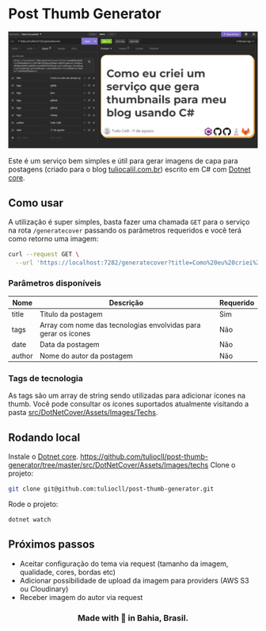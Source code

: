 # Post Thumb Generator

<div align="center">

![](docs/cover.png)

</div>

Este é um serviço bem simples e útil para gerar imagens de capa para postagens (criado para o blog [tuliocalil.com.br](https://tuliocalil.com.br)) escrito em C# com [Dotnet core](https://dotnet.microsoft.com/en-us/download).

## Como usar

A utilização é super simples, basta fazer uma chamada `GET` para o serviço na rota `/generatecover` passando os parâmetros requeridos e você terá como retorno uma imagem:

```bash
curl --request GET \
  --url 'https://localhost:7282/generatecover?title=Como%20eu%20criei%20um%20servi%C3%A7o%20que%20gera%20thumbnails%20para%20meu%20blog%20usando%20C%23&tags=gitlab&tags=java&tags=github&tags=github&tags=csharp&author=Tulio%20Calil&date=11%20de%20agosto'
```

### Parâmetros disponíveis

| Nome   | Descrição                                                      | Requerido |
| ------ | -------------------------------------------------------------- | --------- |
| title  | Titulo da postagem                                             | Sim       |
| tags   | Array com nome das tecnologias envolvidas para gerar os ícones | Não       |
| date   | Data da postagem                                               | Não       |
| author | Nome do autor da postagem                                      | Não       |

### Tags de tecnologia

As tags são um array de string sendo utilizadas para adicionar ícones na thumb.
Você pode consultar os ícones suportados atualmente visitando a pasta [src/DotNetCover/Assets/Images/Techs](https://github.com/tuliocll/post-thumb-generator/tree/master/src/DotNetCover/Assets/Images/techs).

## Rodando local

Instale o [Dotnet core](https://dotnet.microsoft.com/en-us/download).
https://github.com/tuliocll/post-thumb-generator/tree/master/src/DotNetCover/Assets/Images/techs
Clone o projeto:

```bash
git clone git@github.com:tuliocll/post-thumb-generator.git
```

Rode o projeto:

```bash
dotnet watch
```

## Próximos passos

- Aceitar configuração do tema via request (tamanho da imagem, qualidade, cores, bordas etc)
- Adicionar possibilidade de upload da imagem para providers (AWS S3 ou Cloudinary)
- Receber imagem do autor via request

<div align="center">

### Made with 💙 in Bahia, Brasil.

</div>
